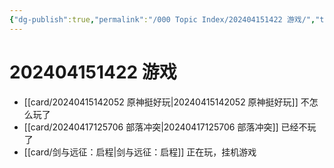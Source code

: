 ```yaml
---
{"dg-publish":true,"permalink":"/000 Topic Index/202404151422 游戏/","tags":["index"],"noteIcon":"2","created":"2024-04-15T14:22:23+08:00","updated":"2024-09-26T13:27:02+08:00"}
---
```



# 202404151422 游戏

- [[card/20240415142052 原神挺好玩\|20240415142052 原神挺好玩]] 不怎么玩了
- [[card/20240417125706 部落冲突\|20240417125706 部落冲突]] 已经不玩了
- [[card/剑与远征：启程\|剑与远征：启程]] 正在玩，挂机游戏
